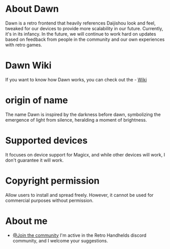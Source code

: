 # About Dawn

Dawn is a retro frontend that heavily references Daijishou look and feel, tweaked for our devices to provide more scalability in our future. Currently, it\'s in its infancy. In the future, we will continue to work hard on updates based on feedback from people in the community and our own experiences with retro games.

# Dawn Wiki

If you want to know how Dawn works, you can check out the - [Wiki](https://github.com/Magicx-Breeze/Dawn/wiki)

# origin of name

The name Dawn is inspired by the darkness before dawn, symbolizing the emergence of light from silence, heralding a moment of brightness.

# Supported devices

It focuses on device support for Magicx, and while other devices will work, I don't guarantee it will work.

# Copyright permission

Allow users to install and spread freely.
However, it cannot be used for commercial purposes without permission.

# About me
- [@Join the community](https://discord.gg/retrohandhelds)
I'm active in the Retro Handhelds discord community, and I welcome your suggestions.

